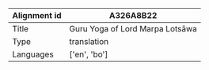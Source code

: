 |Alignment id | A326A8B22
| --- | --- 
|Title | Guru Yoga of Lord Marpa Lotsāwa 
|Type | translation
|Languages | ['en', 'bo']